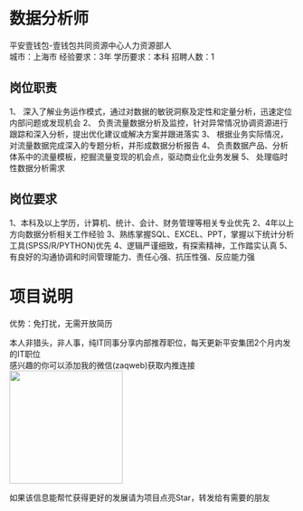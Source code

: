 # 数据分析师
平安壹钱包-壹钱包共同资源中心人力资源部人  
城市：上海市 经验要求：3年 学历要求：本科  招聘人数：1

## 岗位职责
1、	深入了解业务运作模式，通过对数据的敏锐洞察及定性和定量分析，迅速定位内部问题或发现机会
   2、	负责流量数据分析及监控，针对异常情况协调资源进行跟踪和深入分析，提出优化建议或解决方案并跟进落实
   3、	根据业务实际情况，对流量数据完成深入的专题分析，并形成数据分析报告
   4、	负责数据产品、分析体系中的流量模板，挖掘流量变现的机会点，驱动商业化业务发展
   5、	处理临时性数据分析需求

## 岗位要求
1、本科及以上学历，计算机、统计、会计、财务管理等相关专业优先
   2、4年以上方向数据分析相关工作经验
   3、熟练掌握SQL、EXCEL、PPT，掌握以下统计分析工具(SPSS/R/PYTHON)优先
   4、逻辑严谨细致，有探索精神，工作踏实认真
   5、有良好的沟通协调和时间管理能力、责任心强、抗压性强、反应能力强

# 项目说明

优势：免打扰，无需开放简历

本人非猎头，非人事，纯IT同事分享内部推荐职位，每天更新平安集团2个月内发的IT职位  
感兴趣的你可以添加我的微信(zaqweb)获取内推连接  
<img src="https://github.com/zaqweb/PA-IT-JOBS/blob/master/WechatICode.jpeg"  height="200" width="200">

如果该信息能帮忙获得更好的发展请为项目点亮Star，转发给有需要的朋友




